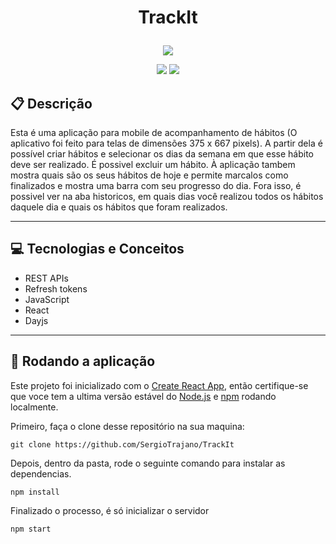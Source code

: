 # <p align = "center"> TrackIt </p>

<p align="center">
   <img src="https://encrypted-tbn0.gstatic.com/images?q=tbn:ANd9GcRF7BfMioDZcc105iq1G1lorc1aAB7kEoFbUA&usqp=CAU"/>
</p>

<p align = "center">
   <img src="https://img.shields.io/badge/author-SergioTrajano-4dae71?style=flat-square" />
   <img src="https://img.shields.io/github/languages/count/SergioTrajano/TrackIt?color=4dae71&style=flat-square" />
</p>


##  :clipboard: Descrição

Esta é uma aplicação para mobile de acompanhamento de hábitos (O aplicativo foi feito para telas de dimensões 375 x 667 pixels). A partir dela é possível criar hábitos e selecionar os dias da semana em que esse hábito deve ser realizado. É possivel excluir um hábito. À aplicação tambem mostra quais são os seus hábitos de hoje e permite marcalos como finalizados e mostra uma barra com seu progresso do dia. Fora isso, é possivel ver na aba historicos, em quais dias você realizou todos os hábitos daquele dia e quais os hábitos que foram realizados.

***

## :computer:	 Tecnologias e Conceitos

- REST APIs
- Refresh tokens
- JavaScript
- React
- Dayjs

***

## 🏁 Rodando a aplicação

Este projeto foi inicializado com o [Create React App](https://github.com/facebook/create-react-app), então certifique-se que voce tem a ultima versão estável do [Node.js](https://nodejs.org/en/download/) e [npm](https://www.npmjs.com/) rodando localmente.

Primeiro, faça o clone desse repositório na sua maquina:

```
git clone https://github.com/SergioTrajano/TrackIt
```

Depois, dentro da pasta, rode o seguinte comando para instalar as dependencias.

```
npm install
```

Finalizado o processo, é só inicializar o servidor
```
npm start
```
